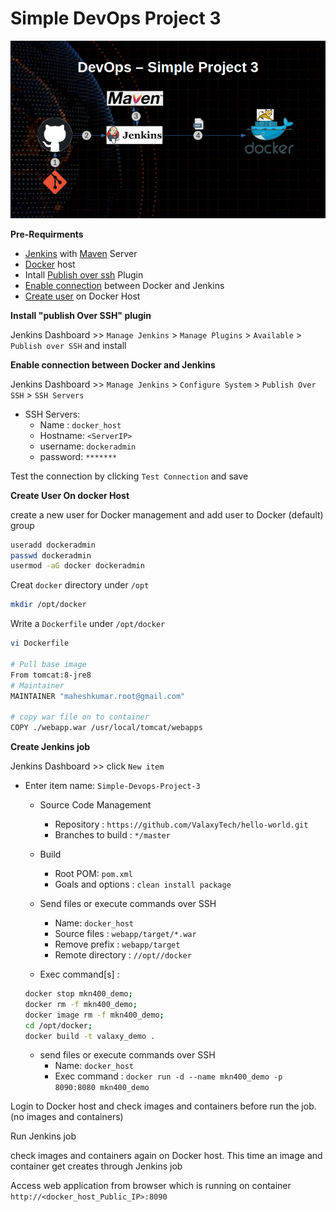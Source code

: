 # Simple DevOps Project 3

![devops simple project](./img/devops-3.png)

**Pre-Requirments**

- [Jenkins](../../Jenkins/Jenkins_installation.md) with [Maven](../../Maven/Maven_installation.md) Server
- [Docker](../../Docker/installation/) host
- Intall [Publish over ssh](#publish_over_ssh) Plugin
- [Enable connection](#enable_ssh) between Docker and Jenkins
- [Create user](#create_user) on Docker Host

<a name="publish_over_ssh"></a>
**Install "publish Over SSH" plugin**

Jenkins Dashboard >> `Manage Jenkins` > `Manage Plugins` > `Available` > `Publish over SSH` and install

<a name="enable_ssh"></a>
**Enable connection between Docker and Jenkins**

Jenkins Dashboard >> `Manage Jenkins` > `Configure System` > `Publish Over SSH` > `SSH Servers`

- SSH Servers:
  - Name : `docker_host`
  - Hostname: `<ServerIP>`
  - username: `dockeradmin`
  - password: `*******`

Test the connection by clicking `Test Connection` and save

<a name="create_user"></a>
**Create User On docker Host**

create a new user for Docker management and add user to Docker (default) group
~~~sh
useradd dockeradmin
passwd dockeradmin
usermod -aG docker dockeradmin
~~~
Creat `docker` directory under `/opt`
~~~sh
mkdir /opt/docker
~~~
Write a `Dockerfile` under `/opt/docker`
~~~sh
vi Dockerfile

# Pull base image
From tomcat:8-jre8
# Maintainer
MAINTAINER "maheshkumar.root@gmail.com"

# copy war file on to container
COPY ./webapp.war /usr/local/tomcat/webapps
~~~

**Create Jenkins job**

Jenkins Dashboard >> click `New item`
- Enter item name: `Simple-Devops-Project-3`
  - Source Code Management  
    - Repository : `https://github.com/ValaxyTech/hello-world.git`
    - Branches to build : `*/master`
  - Build
    - Root POM: `pom.xml`  
    - Goals and options : `clean install package`  

  - Send files or execute commands over SSH
    - Name: `docker_host`
    - Source files	: `webapp/target/*.war`
    - Remove prefix	: `webapp/target`
    - Remote directory	: `//opt//docker`  
  - Exec command[s]	:
  ~~~sh
  docker stop mkn400_demo;
  docker rm -f mkn400_demo;
  docker image rm -f mkn400_demo;
  cd /opt/docker;
  docker build -t valaxy_demo .
  ~~~

  - send files or execute commands over SSH  
    - Name: `docker_host`  
    - Exec command	: `docker run -d --name mkn400_demo -p 8090:8080 mkn400_demo`  

Login to Docker host and check images and containers before run the job. (no images and containers)

Run Jenkins job

check images and containers again on Docker host. This time an image and container get creates through Jenkins job

Access web application from browser which is running on container
`http://<docker_host_Public_IP>:8090`
